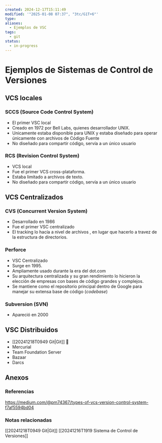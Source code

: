 ```yaml
---
created: 2024-12-17T15:11:49
modified: '"2025-01-08 07:37", "3tc/G1T+6"'
type: 
aliases:
  - Ejemplos de VSC
tags:
  - git
status:
  - in-progress
---
```

# Ejemplos de Sistemas de Control de Versiones

## VCS locales
### SCCS (Source Code Control System)
- El primer VSC local
- Creado en 1972 por Bell Labs, quienes desarrollador UNIX.
- Unicamente estaba disponible para UNIX y estaba diseñado para operar únicamente con archivos de Código Fuente
- No diseñado para compartir código, servía a un único usuario

### RCS (Revision Control System)
- VCS local
- Fue el primer VCS cross-plataforma.
- Estaba limitado a archivos de texto.
- No diseñado para compartir código, servía a un único usuario

## VCS Centralizados

### CVS (Concurrent Version System)
- Desarrollado en 1986
- Fue el primer VSC centralizado
- El tracking lo hacía a nivel de archivos , en lugar que hacerlo a travez de la estructura de directorios.

### Perforce
- VSC Centralizado
- Surge en 1995.
- Ampliamente usado durante la era del dot.com 
- Su arquitectura centralizada y su gran rendimiento lo hicieron la elección de empresas con bases de código grandes y complejos.
- Se mantiene como el repositorio principal dentro de Google para manejar su extensa base de código (*codebase*)

### Subversion (SVN)
- Apareció en 2000

## VSC Distribuidos

- [[20241218T0949 Git|Git]] 🫅
- Mercurial
- Team Foundation Server
- Bazaar
- Darcs

## Anexos

### Referencias
https://medium.com/@pm74367/types-of-vcs-version-control-system-f7af5594bd04


### Notas relacionadas
[[20241218T0949 Git|Git]]
[[20241216T1919 Sistema de Control de Versiones]]

